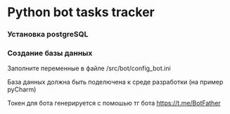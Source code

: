 # Python bot tasks tracker

### Установка postgreSQL
### Создание базы данных

Заполните переменные в файле /src/bot/config_bot.ini

База данных должна быть поделючена к среде разработки (на пример pyCharm)

Токен для бота генерируется с помошью тг бота https://t.me/BotFather

